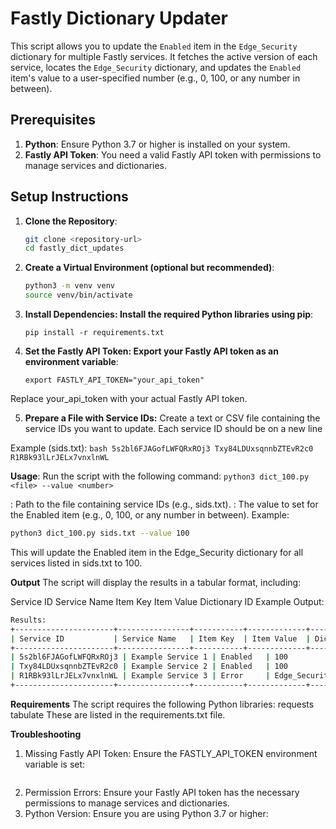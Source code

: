# Fastly Dictionary Updater

This script allows you to update the `Enabled` item in the `Edge_Security` dictionary for multiple Fastly services. It fetches the active version of each service, locates the `Edge_Security` dictionary, and updates the `Enabled` item's value to a user-specified number (e.g., 0, 100, or any number in between).

## Prerequisites

1. **Python**: Ensure Python 3.7 or higher is installed on your system.
2. **Fastly API Token**: You need a valid Fastly API token with permissions to manage services and dictionaries.

## Setup Instructions

1. **Clone the Repository**:
   ```bash
   git clone <repository-url>
   cd fastly_dict_updates
   ```

2. **Create a Virtual Environment (optional but recommended)**:
    ```bash
    python3 -m venv venv
    source venv/bin/activate
    ```

3. **Install Dependencies: Install the required Python libraries using pip**:

    ```pip install -r requirements.txt```

4. **Set the Fastly API Token: Export your Fastly API token as an environment variable**:

    ```export FASTLY_API_TOKEN="your_api_token"```

Replace your_api_token with your actual Fastly API token.

5. **Prepare a File with Service IDs:** 
Create a text or CSV file containing the service IDs you want to update. Each service ID should be on a new line

Example (sids.txt):
    ```bash
    5s2bl6FJAGofLWFQRxROj3
    Txy84LDUxsqnnbZTEvR2c0
    R1RBk93lLrJELx7vnxlnWL
    ```

**Usage**:
Run the script with the following command:
    ```python3 dict_100.py <file> --value <number>```

<file>: Path to the file containing service IDs (e.g., sids.txt).
<number>: The value to set for the Enabled item (e.g., 0, 100, or any number in between).
Example:
```bash
python3 dict_100.py sids.txt --value 100
```
This will update the Enabled item in the Edge_Security dictionary for all services listed in sids.txt to 100.

**Output**
The script will display the results in a tabular format, including:

Service ID
Service Name
Item Key
Item Value
Dictionary ID
Example Output:
```bash
Results:
+----------------------+----------------+-----------+-------------+----------------+
| Service ID           | Service Name   | Item Key  | Item Value  | Dictionary ID  |
+----------------------+----------------+-----------+-------------+----------------+
| 5s2bl6FJAGofLWFQRxROj3 | Example Service 1 | Enabled   | 100         | dict_12345     |
| Txy84LDUxsqnnbZTEvR2c0 | Example Service 2 | Enabled   | 100         | dict_67890     |
| R1RBk93lLrJELx7vnxlnWL | Example Service 3 | Error     | Edge_Security dictionary not found | N/A            |
+----------------------+----------------+-----------+-------------+----------------+
```

**Requirements**
The script requires the following Python libraries:
requests
tabulate
These are listed in the requirements.txt file.

**Troubleshooting**
1. Missing Fastly API Token: Ensure the FASTLY_API_TOKEN environment variable is set:
```export FASTLY_API_TOKEN="your_api_token"
```
2. Permission Errors: Ensure your Fastly API token has the necessary permissions to manage services and dictionaries.
3. Python Version: Ensure you are using Python 3.7 or higher:
```python3 --version
```